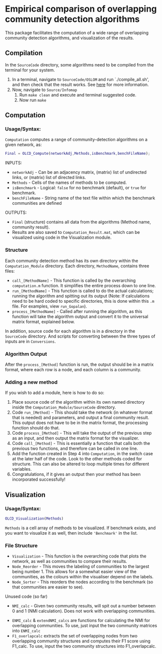 # Empirical comparison of overlapping community detection algorithms

This package facilitates the computation of a wide range of overlapping community detection algorithms, and visualization of  the results.

## Compilation

In the `SourceCode` directory, some algorithms need to be compiled from the terminal for your system.

1. In a terminal, navigate to `SourceCode/OSLOM` and run `./compile_all.sh', and then check that the result works. See [here](http://www.oslom.org/software.htm) for more information.
2. Now, navigate to `Source/Infomap`
   1. Run `make clean` and execute and terminal suggested code.
   2. Now run `make` 

## Computation

### Usage/Syntax:

`Computation` computes a range of community-detection algorithms on a given network, as:

```matlab
Final = OLCD_Compute(networkAdj,Methods,isBenchmark,benchFileName);
```

INPUTS:

- `networkAdj` -	Can be an adjacency matrix, (matrix) list of undirected links, or (matrix) list of directed links.
- `Methods` -	Cells of the names of methods to be computed.
- `isBenchmark` - Logical: `false` for no benchmark (default), or `true` for benchmark.
- `benchFileName` - String name of the text file within which the benchmark communities are defined

OUTPUTS:

- `Final` (structure) contains all data from the algorithms (Method name, community result).
- Results are also saved to `Computation_Result.mat`, which can be visualized using code in the Visualization module.

### Structure

Each community detection method has its own directory within the `Computation_Module` directory.
Each directory, `MethodName`, contains three files:

- `call_[MethodName]` - This function is called by the overarching `computation.m` function. It simplifies the entire process down to one line.
- `run_[MethodName]` - This function is called to do the actual calculations; running the algorithm and spitting out its output (Note: If calculations need to be hard coded to specific directories, this is done within this `.m` file.
  For examples, view `run_Gopalan`).
- `process_[MethodName]` - Called after running the algorithm, as this function will take the algorithm output and convert it to the universal matrix format, explained below.

In addition, source code for each algorithm is in a directory in the `SourceCode` directory.
And scripts for converting between the three types of inputs are in `Conversions`.

### Algorithm Output

After the `process_[Method]` function is run, the output should be in a matrix format, where each row is a node, and each column is a community.

### Adding a new method

If you wish to add a module, here is how to do so:

1. Place source code of the algorithm within its own named directory inside  the `Computation_Module/SourceCode` directory.
2. Code `run_[Method]` - This should take the network (in whatever format that is needed) and parameters, and output a final community result.
   This output does not have to be in the matrix format, the processing function should do that.
3. Code `process_[Method]` - This will take the output of the previous step as an input, and then output the matrix format for the visualizer.
4. Code `call_[Method]` - This is essentially a function that calls both the previous two functions, and therefore can be called in one line.
5. Add the function created in Step 4 into `Computation`, in the switch case at the later half of the code. Look to the other methods coded for structure.
   This can also be altered to loop multiple times for different variables.
6. Congratulations, if it gives an output then your method has been incorporated successfully!


## Visualization

### Usage/Syntax:

```matlab
OLCD_Visualization(Methods)
```

`Methods` is a cell array of methods to be visualized.
If benchmark exists, and you want to visualize it as well, then include `'Benchmark'` in the list.

### File Structure

- `Visualization` - This function is the overarching code that plots the network, as well as communities to compare their results.
- `Node_Reorder` - This moves the labeling of communities to the largest being number 1.
  This allows for a somewhat easier view of the communities, as the colours within the visualiser depend on the labels.
- `Node_Sorter` - This reorders the nodes according to the benchmark (so that communities are easier to see).

Unused code (so far)

- `NMI_calc` - Given two community results, will spit out a number between 0 and 1 (NMI calculation).
  Does not work with overlapping communities.
* `ENMI_calc` & `extendNMI_calcs` are functions for calculating the NMI for overlapping communities.
  To use, just input the two community matrices into `ENMI_calc`
* `F1_overlapcalc` extracts the set of overlapping nodes from two overlapping community structures and computes their F1 score using F1_calc.
  To use, input the two community structures into F1_overlapcalc.
